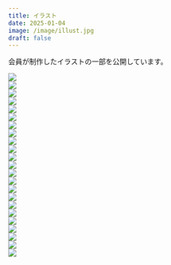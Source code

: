 ```yaml
---
title: イラスト
date: 2025-01-04
image: /image/illust.jpg
draft: false
---
```



会員が制作したイラストの一部を公開しています。  
<div class="illust-container">
    <div class="illust-button"><img id="grid-23" onclick="clickedImage('grid-23');" src="/image/Illust_2025_PenguinLove.PNG">
<div class="illust-container">
    <div class="illust-button"><img id="grid-22" onclick="clickedImage('grid-22');" src="/image/Illust_2024_ LittleRedRidingHood.PNG">
<div class="illust-container">
    <div class="illust-button"><img id="grid-21" onclick="clickedImage('grid-21');" src="/image/Illust_2025_DENXchan.jpg">
<div class="illust-container">
    <div class="illust-button"><img id="grid-20" onclick="clickedImage('grid-20');" src="/image/Illust_2025_DENXwriting.PNG"></div>
<div class="illust-container">
    <div class="illust-button"><img id="grid-19" onclick="clickedImage('grid-19');" src="/image/Illust_2024_IllustratorDENXchan.png"></div>
    <div class="illust-button"><img id="grid-18" onclick="clickedImage('grid-18');" src="/image/Illust_2024_KimonoDENXchan.png"></div>
    <div class="illust-button"><img id="grid-17" onclick="clickedImage('grid-17');" src="/image/Illust_2024_FlowerDENXchan.png"></div>
    <div class="illust-button"><img id="grid-16" onclick="clickedImage('grid-16');" src="/image/Illust_2024_SmartphoneGirl.jpg"></div>
    <div class="illust-button"><img id="grid-15" onclick="clickedImage('grid-15');" src="/image/Illust_2024_SheepGirl.jpg"></div>
    <div class="illust-button"><img id="grid-14" onclick="clickedImage('grid-14');" src="/image/Illust_2023_PurpleGirl.jpg"></div>
    <div class="illust-button"><img id="grid-13" onclick="clickedImage('grid-13');" src="/image/Illust_2023_Girl.jpg"></div>
    <div class="illust-button"><img id="grid-12" onclick="clickedImage('grid-12');" src="/image/Illust_2023_PinkGirl.jpg"></div>
    <div class="illust-button"><img id="grid-11" onclick="clickedImage('grid-11');" src="/image/Illust_2023_BlackGirl.jpg"></div>
    <div class="illust-button"><img id="grid-10" onclick="clickedImage('grid-10');" src="/image/Illust_2023_FireGirl.jpg"></div>
    <div class="illust-button"><img id="grid-09" onclick="clickedImage('grid-09');" src="/image/Illust_2023_DENXchan.png"></div>
    <div class="illust-button"><img id="grid-08" onclick="clickedImage('grid-08');" src="/image/illust_kishi_02.png"></div>
    <div class="illust-button"><img id="grid-07" onclick="clickedImage('grid-07');" src="/image/illust_kishi_01.png"></div>
    <div class="illust-button"><img id="grid-06" onclick="clickedImage('grid-06');" src="/image/tsuno_denxchan.png"></div>
    <div class="illust-button"><img id="grid-05" onclick="clickedImage('grid-05');" src="/image/illust_ramune_00.png"></div>
    <div class="illust-button"><img id="grid-04" onclick="clickedImage('grid-04');" src="/image/laisa_1.jpg"></div>
    <div class="illust-button"><img id="grid-03" onclick="clickedImage('grid-03');" src="/image/nanari_1.jpg"></div>
    <div class="illust-button"><img id="grid-02" onclick="clickedImage('grid-02');" src="/image/laisa_2.jpg"></div>
    <div class="illust-button"><img id="grid-01" onclick="clickedImage('grid-01');" src="/image/ramune_robo_den.png"></div>
</div>

<div class="popup" id="js-popup">
    <div class="popup-inner">
        <a><img id="popup-image" src=""></a>
    </div>
    <div class="black-background" id="js-black-bg"></div>
</div>

<style type="text/css">
.popup {
  position: fixed;
  left: 0;
  top: 0;
  width: 100%;
  height: 100%;
  z-index: 9999;
  opacity: 0;
  visibility: hidden;
  transition: .6s;
}
.popup.is-show {
  opacity: 1;
  visibility: visible;
}
.popup-inner {
  position: absolute;
  left: 50%;
  top: 50%;
  transform: translate(-50%,-50%);
  width: 80%;
  max-width: 600px;
  padding: 50px;
  background-color: #fff;
  z-index: 2;
}
.popup-inner img {
  width: 100%;
}
.black-background {
  position: absolute;
  left: 0;
  top: 0;
  width: 100%;
  height: 100%;
  background-color: rgba(0,0,0,.8);
  z-index: 1;
  cursor: pointer;
}
</style>

<script type="text/javascript" src="/js/popupImage.js"></script>

